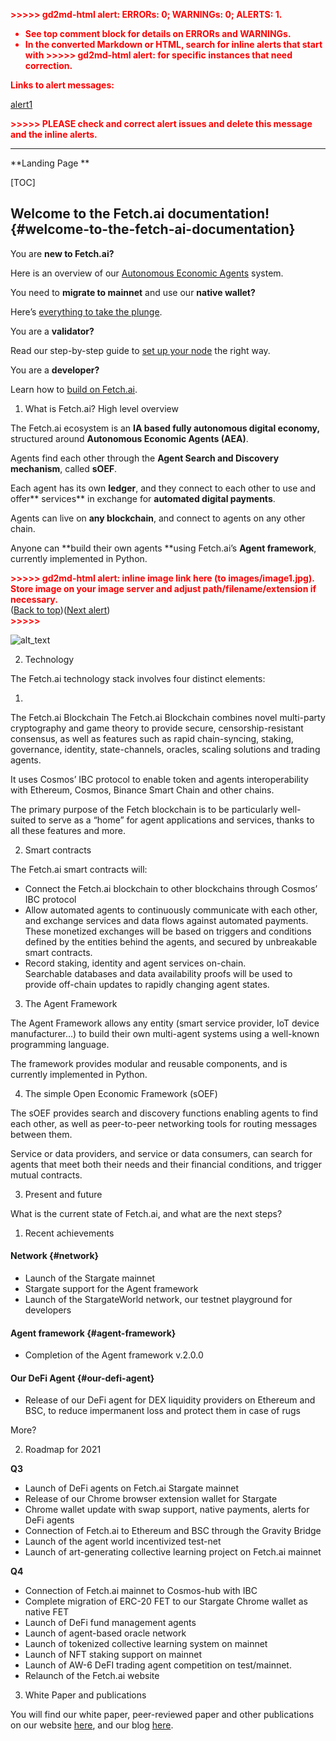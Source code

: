 <!-- Output copied to clipboard! -->


<p style="color: red; font-weight: bold">>>>>>  gd2md-html alert:  ERRORs: 0; WARNINGs: 0; ALERTS: 1.</p>
<ul style="color: red; font-weight: bold"><li>See top comment block for details on ERRORs and WARNINGs. <li>In the converted Markdown or HTML, search for inline alerts that start with >>>>>  gd2md-html alert:  for specific instances that need correction.</ul>

<p style="color: red; font-weight: bold">Links to alert messages:</p><a href="#gdcalert1">alert1</a>

<p style="color: red; font-weight: bold">>>>>> PLEASE check and correct alert issues and delete this message and the inline alerts.<hr></p>


**Landing Page **


[TOC]



## Welcome to the Fetch.ai documentation! {#welcome-to-the-fetch-ai-documentation}

You are **new to Fetch.ai?**

Here is an overview of our [Autonomous Economic Agents](https://fetch.ai/) system.

You need to **migrate to mainnet** and use our **native wallet?**

Here’s [everything to take the plunge](https://fetch.ai/).

You are a **validator?**

Read our step-by-step guide to [set up your node](https://fetch.ai/) the right way.

You are a **developer?**

Learn how to [build on Fetch.ai](https://fetch.ai/).



1. What is Fetch.ai? High level overview 

The Fetch.ai ecosystem is an **IA based fully autonomous digital economy,** structured around **Autonomous Economic Agents (AEA)**.

Agents find each other through the **Agent Search and Discovery mechanism**, called **sOEF**. 

Each agent has its own **ledger**, and they connect to each other to use and offer** services** in exchange for **automated digital payments**.

Agents can live on **any blockchain**, and connect to agents on any other chain.

Anyone can **build their own agents **using Fetch.ai’s **Agent framework**, currently implemented in Python.



<p id="gdcalert1" ><span style="color: red; font-weight: bold">>>>>>  gd2md-html alert: inline image link here (to images/image1.jpg). Store image on your image server and adjust path/filename/extension if necessary. </span><br>(<a href="#">Back to top</a>)(<a href="#gdcalert2">Next alert</a>)<br><span style="color: red; font-weight: bold">>>>>> </span></p>


![alt_text](images/image1.jpg "image_tooltip")




2. Technology

The Fetch.ai technology stack involves four distinct elements:



1. 
The Fetch.ai Blockchain
The Fetch.ai Blockchain combines novel multi-party cryptography and game theory to provide secure, censorship-resistant consensus, as well as features such as rapid chain-syncing, staking, governance, identity, state-channels, oracles, scaling solutions and trading agents.

It uses Cosmos’ IBC protocol to enable token and agents interoperability with Ethereum, Cosmos, Binance Smart Chain and other chains.

The primary purpose of the Fetch blockchain is to be particularly well-suited to serve as a “home” for agent applications and services, thanks to all these features and more.



2. Smart contracts

The Fetch.ai smart contracts will:



* Connect the Fetch.ai blockchain to other blockchains through Cosmos’ IBC protocol
* Allow automated agents to continuously communicate with each other, and exchange services and data flows against automated payments.  \
These monetized exchanges will be based on triggers and conditions defined by the entities behind the agents, and secured by unbreakable smart contracts.
* Record staking, identity and agent services on-chain.  \
Searchable databases and data availability proofs will be used to provide off-chain updates to rapidly changing agent states.
3. The Agent Framework

The Agent Framework allows any entity (smart service provider, IoT device manufacturer…) to build their own multi-agent systems using a well-known programming language. 

The framework provides modular and reusable components, and is currently implemented in Python.



4. The simple Open Economic Framework (sOEF)

The sOEF provides search and discovery functions enabling agents to find each other, as well as peer-to-peer networking tools for routing messages between them. 

Service or data providers, and service or data consumers, can search for agents that meet both their needs and their financial conditions, and trigger mutual contracts. 



3. Present and future

What is the current state of Fetch.ai, and what are the next steps?

	



1. Recent achievements


#### Network {#network}



* Launch of the Stargate mainnet
* Stargate support for the Agent framework
* Launch of the StargateWorld network, our testnet playground for developers


#### Agent framework {#agent-framework}



* Completion of the Agent framework v.2.0.0


#### Our DeFi Agent {#our-defi-agent}



* Release of our DeFi agent for DEX liquidity providers on Ethereum and BSC, to reduce impermanent loss and protect them in case of rugs

More?



2. Roadmap for 2021 

**Q3** 



* Launch of DeFi agents on Fetch.ai Stargate mainnet
* Release of our Chrome browser extension wallet for Stargate
* Chrome wallet update with swap support, native payments, alerts for DeFi agents
* Connection of Fetch.ai to Ethereum and BSC through the Gravity Bridge
* Launch of the agent world incentivized test-net 
* Launch of art-generating collective learning project on Fetch.ai mainnet

**Q4**



* Connection of Fetch.ai mainnet to Cosmos-hub with IBC
* Complete migration of ERC-20 FET to our Stargate Chrome wallet as native FET
* Launch of DeFi fund management agents
* Launch of agent-based oracle network
* Launch of tokenized collective learning system on mainnet
* Launch of NFT staking support on mainnet
* Launch of AW-6 DeFI trading agent competition on test/mainnet.
* Relaunch of the Fetch.ai website
3. White Paper and publications

You will find our white paper, peer-reviewed paper and other publications on our website [here](https://fetch.ai/publications/), and our blog [here](https://fetch.ai/blog/). 

